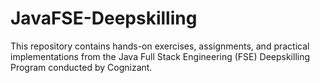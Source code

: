 # JavaFSE-Deepskilling
This repository contains hands-on exercises, assignments, and practical implementations from the Java Full Stack Engineering (FSE) Deepskilling Program conducted by Cognizant.
